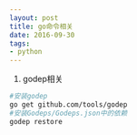 ```yaml
---
layout: post
title: go命令相关
date: 2016-09-30
tags:
- python
---
```


1. godep相关  
``` bash
#安装godep
go get github.com/tools/godep
#安装Godeps/Godeps.json中的依赖
godep restore
```
